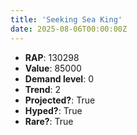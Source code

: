 ```yaml
---
title: 'Seeking Sea King'
date: 2025-08-06T00:00:00Z
---
```

- **RAP**: 130298
- **Value**: 85000
- **Demand level**: 0
- **Trend**: 2
- **Projected?**: True
- **Hyped?**: True
- **Rare?**: True
